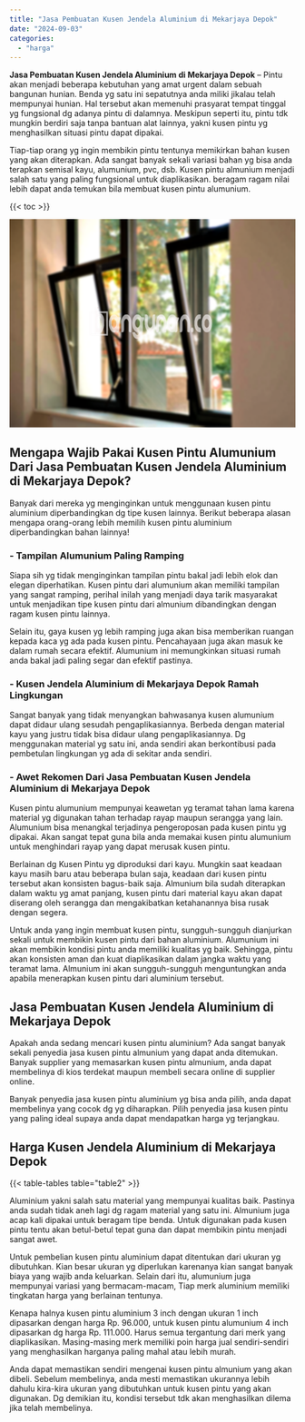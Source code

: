 ```yaml
---
title: "Jasa Pembuatan Kusen Jendela Aluminium di Mekarjaya Depok"
date: "2024-09-03"
categories: 
  - "harga"
---
```


**Jasa Pembuatan Kusen Jendela Aluminium di Mekarjaya Depok** – Pintu akan menjadi beberapa kebutuhan yang amat urgent dalam sebuah bangunan hunian. Benda yg satu ini sepatutnya anda miliki jikalau telah mempunyai hunian. Hal tersebut akan memenuhi prasyarat tempat tinggal yg fungsional dg adanya pintu di dalamnya. Meskipun seperti itu, pintu tdk mungkin berdiri saja tanpa bantuan alat lainnya, yakni kusen pintu yg menghasilkan situasi pintu dapat dipakai.

Tiap-tiap orang yg ingin membikin pintu tentunya memikirkan bahan kusen yang akan diterapkan. Ada sangat banyak sekali variasi bahan yg bisa anda terapkan semisal kayu, alumunium, pvc, dsb. Kusen pintu almunium menjadi salah satu yang paling fungsional untuk diaplikasikan. beragam ragam nilai lebih dapat anda temukan bila membuat kusen pintu alumunium.

{{< toc >}}

![Jasa Pembuatan Kusen Jendela Aluminium di Mekarjaya Depok](/images/harga-kusen-jendela-alumunium-29.png)

## Mengapa Wajib Pakai Kusen Pintu Alumunium Dari Jasa Pembuatan Kusen Jendela Aluminium di Mekarjaya Depok?

Banyak dari mereka yg menginginkan untuk menggunaan kusen pintu aluminium diperbandingkan dg tipe kusen lainnya. Berikut beberapa alasan mengapa orang-orang lebih memilih kusen pintu aluminium diperbandingkan bahan lainnya!

### \- Tampilan Alumunium Paling Ramping

Siapa sih yg tidak menginginkan tampilan pintu bakal jadi lebih elok dan elegan diperhatikan. Kusen pintu dari alumunium akan memiliki tampilan yang sangat ramping, perihal inilah yang menjadi daya tarik masyarakat untuk menjadikan tipe kusen pintu dari almunium dibandingkan dengan ragam kusen pintu lainnya.

Selain itu, gaya kusen yg lebih ramping juga akan bisa memberikan ruangan kepada kaca yg ada pada kusen pintu. Pencahayaan juga akan masuk ke dalam rumah secara efektif. Alumunium ini memungkinkan situasi rumah anda bakal jadi paling segar dan efektif pastinya.

### \- Kusen Jendela Aluminium di Mekarjaya Depok Ramah Lingkungan

Sangat banyak yang tidak menyangkan bahwasanya kusen alumunium dapat didaur ulang sesudah pengaplikasiannya. Berbeda dengan material kayu yang justru tidak bisa didaur ulang pengaplikasiannya. Dg menggunakan material yg satu ini, anda sendiri akan berkontibusi pada pembetulan lingkungan yg ada di sekitar anda sendiri.

### \- Awet Rekomen Dari Jasa Pembuatan Kusen Jendela Aluminium di Mekarjaya Depok

Kusen pintu alumunium mempunyai keawetan yg teramat tahan lama karena material yg digunakan tahan terhadap rayap maupun serangga yang lain. Alumunium bisa menangkal terjadinya pengeroposan pada kusen pintu yg dipakai. Akan sangat tepat guna bila anda memakai kusen pintu alumunium untuk menghindari rayap yang dapat merusak kusen pintu.

Berlainan dg Kusen Pintu yg diproduksi dari kayu. Mungkin saat keadaan kayu masih baru atau beberapa bulan saja, keadaan dari kusen pintu tersebut akan konsisten bagus-baik saja. Almunium bila sudah diterapkan dalam waktu yg amat panjang, kusen pintu dari material kayu akan dapat diserang oleh serangga dan mengakibatkan ketahanannya bisa rusak dengan segera.

Untuk anda yang ingin membuat kusen pintu, sungguh-sungguh dianjurkan sekali untuk membikin kusen pintu dari bahan aluminium. Alumunium ini akan membikin kondisi pintu anda memiliki kualitas yg baik. Sehingga, pintu akan konsisten aman dan kuat diaplikasikan dalam jangka waktu yang teramat lama. Almunium ini akan sungguh-sungguh menguntungkan anda apabila menerapkan kusen pintu dari aluminium tersebut.

## Jasa Pembuatan Kusen Jendela Aluminium di Mekarjaya Depok

Apakah anda sedang mencari kusen pintu aluminium? Ada sangat banyak sekali penyedia jasa kusen pintu almunium yang dapat anda ditemukan. Banyak supplier yang memasarkan kusen pintu almunium, anda dapat membelinya di kios terdekat maupun membeli secara online di supplier online.

Banyak penyedia jasa kusen pintu aluminium yg bisa anda pilih, anda dapat membelinya yang cocok dg yg diharapkan. Pilih penyedia jasa kusen pintu yang paling ideal supaya anda dapat mendapatkan harga yg terjangkau.

## Harga Kusen Jendela Aluminium di Mekarjaya Depok

{{< table-tables table="table2" >}}

Aluminium yakni salah satu material yang mempunyai kualitas baik. Pastinya anda sudah tidak aneh lagi dg ragam material yang satu ini. Almunium juga acap kali dipakai untuk beragam tipe benda. Untuk digunakan pada kusen pintu tentu akan betul-betul tepat guna dan dapat membikin pintu menjadi sangat awet.

Untuk pembelian kusen pintu aluminium dapat ditentukan dari ukuran yg dibutuhkan. Kian besar ukuran yg diperlukan karenanya kian sangat banyak biaya yang wajib anda keluarkan. Selain dari itu, alumunium juga mempunyai variasi yang bermacam-macam, Tiap merk aluminium memiliki tingkatan harga yang berlainan tentunya.

Kenapa halnya kusen pintu aluminium 3 inch dengan ukuran 1 inch dipasarkan dengan harga Rp. 96.000, untuk kusen pintu alumunium 4 inch dipasarkan dg harga Rp. 111.000. Harus semua tergantung dari merk yang diaplikasikan. Masing-masing merk memiliki poin harga jual sendiri-sendiri yang menghasilkan harganya paling mahal atau lebih murah.

Anda dapat memastikan sendiri mengenai kusen pintu almunium yang akan dibeli. Sebelum membelinya, anda mesti memastikan ukurannya lebih dahulu kira-kira ukuran yang dibutuhkan untuk kusen pintu yang akan digunakan. Dg demikian itu, kondisi tersebut tdk akan menghasilkan dilema jika telah membelinya.
